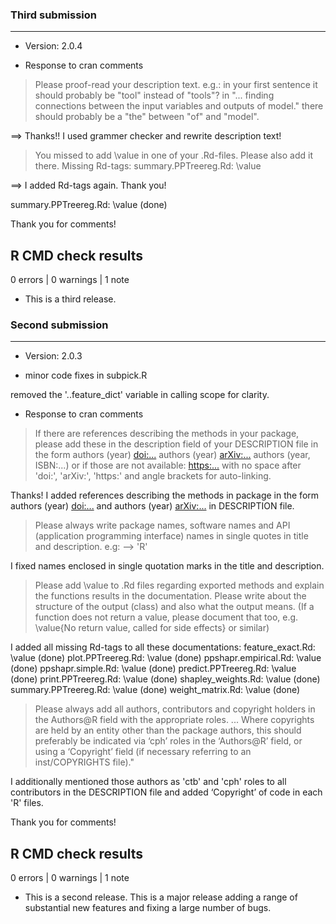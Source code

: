### Third submission
---

* Version: 2.0.4

* Response to cran comments

> Please proof-read your description text.
e.g.: in your first sentence it should probably be "tool" instead of "tools"? in "... finding connections between the input variables and outputs of model." there should probably be a "the" between "of" and "model".

==>  Thanks!! I used grammer checker and rewrite description text!

> You missed to add \value in one of your .Rd-files. Please also add it there.
Missing Rd-tags:
     summary.PPTreereg.Rd: \value
     
==> I added Rd-tags again. Thank you!

 summary.PPTreereg.Rd: \value  (done)


Thank you for comments!


## R CMD check results

0 errors | 0 warnings | 1 note

* This is a third release.
 
### Second submission
---

* Version: 2.0.3

* minor code fixes in subpick.R 

removed the '..feature_dict' variable in calling scope for clarity.

* Response to cran comments

> If there are references describing the methods in your package, please
add these in the description field of your DESCRIPTION file in the form
authors (year) <doi:...> authors (year) <arXiv:...> authors (year, ISBN:...)
or if those are not available: <https:...> with no space after 
'doi:', 'arXiv:', 'https:' and angle brackets for auto-linking.

Thanks! I added references describing the methods in package in the form
authors (year) <doi:...> and authors (year) <arXiv:...> in DESCRIPTION file. 

> Please always write package names, software names and API (application
programming interface) names in single quotes in title and description.
e.g: --> 'R'

I fixed names enclosed in single quotation marks in the title and description.

> Please add \value to .Rd files regarding exported methods and explain
the functions results in the documentation. Please write about the
structure of the output (class) and also what the output means. (If a
function does not return a value, please document that too, e.g.
\value{No return value, called for side effects} or similar)

I added all missing Rd-tags to all these documentations:
     feature_exact.Rd: \value  (done)
     plot.PPTreereg.Rd: \value  (done)
     ppshapr.empirical.Rd: \value  (done)
     ppshapr.simple.Rd: \value  (done)
     predict.PPTreereg.Rd: \value  (done)
     print.PPTreereg.Rd: \value  (done)
     shapley_weights.Rd: \value  (done)
     summary.PPTreereg.Rd: \value  (done) 
     weight_matrix.Rd: \value  (done)

> Please always add all authors, contributors and copyright holders in the
Authors@R field with the appropriate roles. ... Where copyrights are held by an entity other than the package authors, this should preferably be indicated via ‘cph’ roles in the ‘Authors@R’ field, or using a ‘Copyright’ field (if necessary referring to an inst/COPYRIGHTS file)."

 I additionally mentioned those authors as 'ctb' and 'cph' roles to all contributors  in the DESCRIPTION file and added ‘Copyright’ of code in each 'R' files. 
 
Thank you for comments!


## R CMD check results

0 errors | 0 warnings | 1 note

* This is a second release.
This is a major release adding a range of substantial new features and fixing a large number of bugs.
